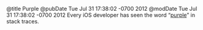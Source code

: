 @title Purple
@pubDate Tue Jul 31 17:38:02 -0700 2012
@modDate Tue Jul 31 17:38:02 -0700 2012
Every iOS developer has seen the word “<a href="http://www.theverge.com/2012/7/30/3201162/apple-refutes-claim-they-cribbed-notes-from-sony-reveal-prototype">purple</a>” in stack traces.
